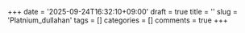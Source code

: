 +++
date = '2025-09-24T16:32:10+09:00'
draft = true
title = ''
slug = 'Platnium_dullahan'
tags = []
categories = []
comments = true
+++
